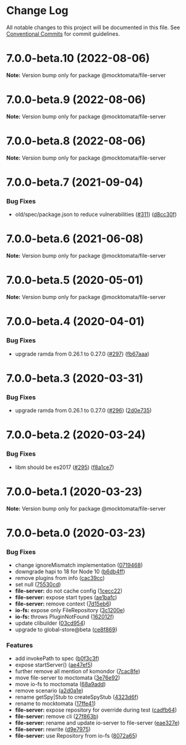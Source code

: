 # Change Log

All notable changes to this project will be documented in this file.
See [Conventional Commits](https://conventionalcommits.org) for commit guidelines.

# 7.0.0-beta.10 (2022-08-06)

**Note:** Version bump only for package @mocktomata/file-server





# 7.0.0-beta.9 (2022-08-06)

**Note:** Version bump only for package @mocktomata/file-server





# 7.0.0-beta.8 (2022-08-06)

**Note:** Version bump only for package @mocktomata/file-server





# 7.0.0-beta.7 (2021-09-04)


### Bug Fixes

* old/spec/package.json to reduce vulnerabilities ([#311](https://github.com/mocktomata/mocktomata/issues/311)) ([d8cc30f](https://github.com/mocktomata/mocktomata/commit/d8cc30fa1f9e678757b4c00333b527d4e2a8d93e))





# 7.0.0-beta.6 (2021-06-08)

**Note:** Version bump only for package @mocktomata/file-server





# 7.0.0-beta.5 (2020-05-01)

**Note:** Version bump only for package @mocktomata/file-server





# 7.0.0-beta.4 (2020-04-01)


### Bug Fixes

* upgrade ramda from 0.26.1 to 0.27.0 ([#297](https://github.com/mocktomata/mocktomata/issues/297)) ([fb67aaa](https://github.com/mocktomata/mocktomata/commit/fb67aaaff56bf9d30a68d937c55603a86dc959cf))





# 7.0.0-beta.3 (2020-03-31)


### Bug Fixes

* upgrade ramda from 0.26.1 to 0.27.0 ([#296](https://github.com/mocktomata/mocktomata/issues/296)) ([2d0e735](https://github.com/mocktomata/mocktomata/commit/2d0e735e22bf8cfc96605b957852ded677c69794))





# 7.0.0-beta.2 (2020-03-24)


### Bug Fixes

* libm should be es2017 ([#295](https://github.com/mocktomata/mocktomata/issues/295)) ([f8a1ce7](https://github.com/mocktomata/mocktomata/commit/f8a1ce73f7a5bb163ecbe96f9e779c73f5a86656))





# 7.0.0-beta.1 (2020-03-23)

**Note:** Version bump only for package @mocktomata/file-server





# 7.0.0-beta.0 (2020-03-23)


### Bug Fixes

* change ignoreMismatch implementation ([0719468](https://github.com/mocktomata/mocktomata/commit/0719468137bd42c017eea5b330c51363d7538a04))
* downgrade hapi to 18 for Node 10 ([b6db4ff](https://github.com/mocktomata/mocktomata/commit/b6db4ffe4ef54eaaa1c0f9eaa9d8ccac18b8fbf3))
* remove plugins from info ([cac39cc](https://github.com/mocktomata/mocktomata/commit/cac39cc31b5c17a88c00e1350d3ca34335b6b453))
* set null ([75530cd](https://github.com/mocktomata/mocktomata/commit/75530cdccf2dcb6640c03300b7b23ea65aa14f3c))
* **file-server:** do not cache config ([1cecc22](https://github.com/mocktomata/mocktomata/commit/1cecc224decbb219266c455488b46bc8004425c3))
* **file-server:** expose start types ([ae1bafc](https://github.com/mocktomata/mocktomata/commit/ae1bafc1f1a18db8e9759dfb7454131c3a61a69f))
* **file-server:** remove context ([7d15eb6](https://github.com/mocktomata/mocktomata/commit/7d15eb60a21385d9c80a4f68072ec539b72701f1))
* **io-fs:** expose only FileRepository ([3c1200e](https://github.com/mocktomata/mocktomata/commit/3c1200e9b07faa42eea2e285a2210ae626cce16b))
* **io-fs:** throws PluginNotFound ([162012f](https://github.com/mocktomata/mocktomata/commit/162012fa2e9a88386f2d33258a3defc58e194aae))
* update clibuilder ([03cd954](https://github.com/mocktomata/mocktomata/commit/03cd954e171d9cfd2f7697ebaeae0058d03fc95a))
* upgrade to global-store@beta ([ce8f869](https://github.com/mocktomata/mocktomata/commit/ce8f8693930108656403e57984d00597573b74ac))


### Features

* add invokePath to spec ([b0f3c3f](https://github.com/mocktomata/mocktomata/commit/b0f3c3f29f19e540af927cc91c541c0f4b7e1f8f))
* expose startServer() ([ae47ef5](https://github.com/mocktomata/mocktomata/commit/ae47ef5d80672a2bb307937ba3fa472f2f62a328))
* further remove all mention of komondor ([7cac8fe](https://github.com/mocktomata/mocktomata/commit/7cac8febdd247fcc26ed630795f220c9d553eb00))
* move file-server to moctomata ([3e76e92](https://github.com/mocktomata/mocktomata/commit/3e76e921ccf1e02796edb9c89dcdcdf7f7db5fcf))
* move io-fs to moctomata ([68a9add](https://github.com/mocktomata/mocktomata/commit/68a9add3e79c73c80ec5b771ac3048df8a70c001))
* remove scenario ([a2d0a1e](https://github.com/mocktomata/mocktomata/commit/a2d0a1e8d6d8607ab37c46dc9895b2973a023cc0))
* rename getSpy|Stub to createSpyStub ([4323d6f](https://github.com/mocktomata/mocktomata/commit/4323d6fcb8f458aefa084445e5e4e6140497620b))
* rename to mocktomata ([17ffe41](https://github.com/mocktomata/mocktomata/commit/17ffe41eec572337ce683fd4cdb613a3d6394e19))
* **file-server:** expose repository for override during test ([cadfb64](https://github.com/mocktomata/mocktomata/commit/cadfb64796fd27e2e8e9061a090ea0c2ec856d80))
* **file-server:** remove cli ([27f863b](https://github.com/mocktomata/mocktomata/commit/27f863b535240b05629f766c6b62f71ce051db00))
* **file-server:** rename and update io-server to file-server ([eae327e](https://github.com/mocktomata/mocktomata/commit/eae327e64965eab75eca3ebd546b062e841c57a1))
* **file-server:** rewrite ([d9e7975](https://github.com/mocktomata/mocktomata/commit/d9e797534a5696c0a6e00c4ae92a234f438e39b2))
* **file-server:** use Repository from io-fs ([8072a65](https://github.com/mocktomata/mocktomata/commit/8072a652bd9854138c9578da16abf36b6d16bea3))
